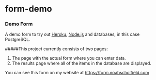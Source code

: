# form-demo

### Demo Form

A demo form to try out [Heroku](https://heroku.com), [Node.js](https://nodejs.org) and databases, in this case PostgreSQL.

#####This project currently consists of two pages:

1. The page with the actual form where you can enter data.
2. The results page where all of the items in the database are displayed.

You can see this form on my website at https://form.noahscholfield.com

